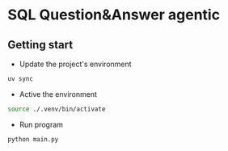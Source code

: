 # SQL Question&Answer agentic

## Getting start

- Update the project's environment
```bash
uv sync
```
- Active the environment
```bash
source ./.venv/bin/activate
```

- Run program
```bash
python main.py
```
